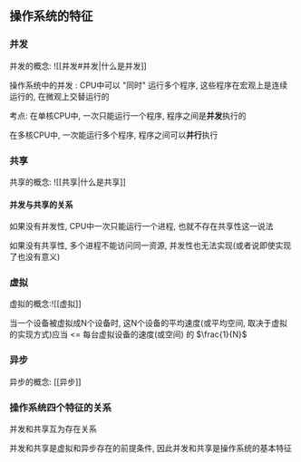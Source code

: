 ## 操作系统的特征
### 并发
并发的概念: ![[并发#并发|什么是并发]] 

操作系统中的并发 : CPU中可以 "同时" 运行多个程序, 这些程序在宏观上是连续运行的, 在微观上交替运行的

考点:
在单核CPU中, 一次只能运行一个程序, 程序之间是**并发**执行的

在多核CPU中, 一次能运行多个程序, 程序之间可以**并行**执行

### 共享
共享的概念: ![[共享|什么是共享]]


#### 并发与共享的关系

如果没有并发性, CPU中一次只能运行一个进程, 也就不存在共享性这一说法

如果没有共享性, 多个进程不能访问同一资源, 并发性也无法实现(或者说即使实现了也没有意义)


### 虚拟

虚拟的概念:![[虚拟]]

当一个设备被虚拟成N个设备时, 这N个设备的平均速度(或平均空间, 取决于虚拟的实现方式)应当 <= 每台虚拟设备的速度(或空间) 的 $\frac{1}{N}$ 

### 异步

异步的概念: [[异步]]


### 操作系统四个特征的关系

并发和共享互为存在关系

并发和共享是虚拟和异步存在的前提条件, 因此并发和共享是操作系统的基本特征


